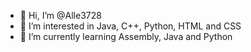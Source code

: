 - 👋 Hi, I’m @Alle3728
- 👀 I’m interested in Java, C++, Python, HTML and CSS
- 🌱 I’m currently learning Assembly, Java and Python

<!---
Alle3728/Alle3728 is a ✨ special ✨ repository because its `README.md` (this file) appears on your GitHub profile.
You can click the Preview link to take a look at your changes.
--->
